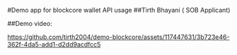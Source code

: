 #Demo app for blockcore wallet API usage
##Tirth Bhayani ( SOB Applicant)

##Demo video:


https://github.com/tirth2004/demo-blockcore/assets/117447631/3b723e46-362f-4da5-add1-d2dd9acdfcc5

